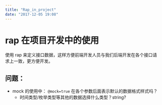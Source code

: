 ```yaml
---
title: "Rap_in_project"
date: "2017-12-05 19:08"
---
```


# rap 在项目开发中的使用

使用 rap 来定义接口数据，这样方便前端开发人员与我们后端开发在各个接口请求上一致，更方便开发。

## 问题：
- mock 的使用中： `@mock=true` 在各个参数后面表示默认的数据格式样式吗？
  - 时间类型/枚举类型等其他的数据选择什么类型？string?
